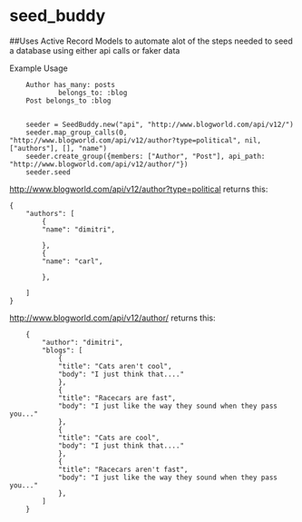 # seed_buddy

##Uses Active Record Models to automate alot of the steps needed to seed a database using either api calls or faker data


Example Usage

		Author has_many: posts
			    belongs_to: :blog
		Post belongs_to :blog


		seeder = SeedBuddy.new("api", "http://www.blogworld.com/api/v12/")
		seeder.map_group_calls(0, "http://www.blogworld.com/api/v12/author?type=political", nil, ["authors"], [], "name")
		seeder.create_group({members: ["Author", "Post"], api_path: "http://www.blogworld.com/api/v12/author/"})
		seeder.seed


http://www.blogworld.com/api/v12/author?type=political
returns this:

	{
		"authors": [
			{
			"name": "dimitri",
			
			},
			{
			"name": "carl",
			
			},

		]
	}


http://www.blogworld.com/api/v12/author/
returns this:

		{	
			"author": "dimitri",
			"blogs": [
				{
				"title": "Cats aren't cool",
				"body": "I just think that...."
				},
				{
				"title": "Racecars are fast",
				"body": "I just like the way they sound when they pass you..."
				},
				{
				"title": "Cats are cool",
				"body": "I just think that...."
				},
				{
				"title": "Racecars aren't fast",
				"body": "I just like the way they sound when they pass you..."
				},
			]
		}

